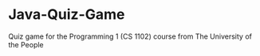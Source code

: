 # Java-Quiz-Game
Quiz game for the Programming 1 (CS 1102) course from The University of the People

